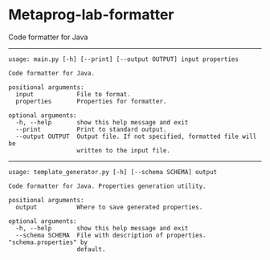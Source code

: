 # Metaprog-lab-formatter
Code formatter for Java

---
    usage: main.py [-h] [--print] [--output OUTPUT] input properties
    
    Code formatter for Java.
    
    positional arguments:
      input            File to format.
      properties       Properties for formatter.
    
    optional arguments:
      -h, --help       show this help message and exit
      --print          Print to standard output.
      --output OUTPUT  Output file. If not specified, formatted file will be
                       written to the input file.
---
    usage: template_generator.py [-h] [--schema SCHEMA] output
    
    Code formatter for Java. Properties generation utility.
    
    positional arguments:
      output           Where to save generated properties.
    
    optional arguments:
      -h, --help       show this help message and exit
      --schema SCHEMA  File with description of properties. "schema.properties" by
                       default.

